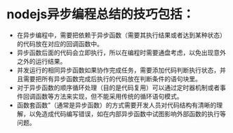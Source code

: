 
# nodejs异步编程总结的技巧包括：

* 在异步编程中，需要把依赖于异步函数（需要其执行结果或者达到某种状态）的代码放在对应的回调函数中。
* 异步函数后面的代码会立即执行，所以在编程时需要通盘考虑，以免出现意外之外的运行结果。
* 并发运行的相同异步函数如果协作完成任务，需要添加代码判断执行状态，并且需要把所有异步函数完成后执行的代码放在判断条件的语句块里。
* 对于异步函数的顺序循环处理（目的是代码复用）可以通过定时器机制或者事件回调函数等方法来实现，但不能采用传统的循环语句模式。
* 函数套函数”（通常是异步函数）的方式需要开发人员对代码结构有清晰的理解，以免造成代码编写错误，如在内部异步函数中试图影响外部函数的执行等问题。
